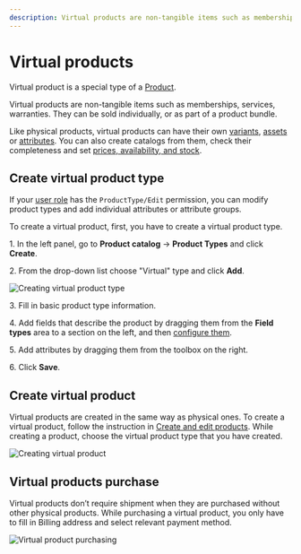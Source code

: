 ```yaml
---
description: Virtual products are non-tangible items such as memberships, services, warranties. 
---
```


# Virtual products

Virtual product is a special type of a [Product](products.md). 

Virtual products are non-tangible items such as memberships, services, warranties. 
They can be sold individually, or as part of a product bundle.

Like physical products, virtual products can have their own [variants](work_with_product_variants.md), [assets](work_with_product_assets.md) or [attributes](products.md#attributes). 
You can also create catalogs from them, check their completeness and set [prices, availability, and stock](manage_availability_and_stock.md).

## Create virtual product type

If your [user role](work_with_permissions.md) has the `ProductType/Edit` permission, you can modify product types and add individual attributes or attribute groups.

To create a virtual product, first, you have to create a virtual product type.

1\. In the left panel, go to **Product catalog** -> **Product Types** and click **Create**.

2\. From the drop-down list choose "Virtual" type and click **Add**.

![Creating virtual product type](virtual_product_type.png "Creating virtual product type")

3\. Fill in basic product type information.

4\. Add fields that describe the product by dragging them from the **Field types** 
area to a section on the left, and then [configure them](configure_ct_field_settings.md).

5\. Add attributes by dragging them from the toolbox on the right.

6\. Click **Save**.

## Create virtual product

Virtual products are created in the same way as physical ones.
To create a virtual product, follow the instruction in [Create and edit products](create_edit_product.md).
While creating a product, choose the virtual product type that you have created.

![Creating virtual product](virtual_product.png "Creating virtual product")

## Virtual products purchase

Virtual products don’t require shipment when they are purchased without other physical products.
While purchasing a virtual product, you only have to fill in Billing address and select relevant payment method. 

![Virtual product purchasing](virtual_product_purchase.png "Virtual product purchasing")



